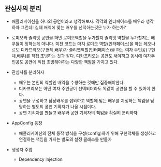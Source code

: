 ## 관심사의 분리
- 애플리케이션을 하나의 공연이라고 생각해보자. 각각의 인터페이스를 배우라 생각하자 그런데! 실제 배역에 맞는 배우를 선택하는것은
누가 하는가?
- 로미오와 줄리엣 공연을 하면 로미오역할을 누가할지 줄리엣 역할을 누가할지는 배우들이 정하는게 아니다. 이전 코드는 마치 로미오 역할(인터페이스)을
하는 레오나르도 디카프리오(구현체,배우)가 줄리엣역할(인터페이스)을 하는 여자 주인공(구현체,배우)를 직접 초빙하는 것과 같다.
디카프리오는 공연도 해야하고 동시에 여자주인공도 공연에 직접 초빙해야하는 다양한 책임을 가지고 있다.

- 관심사를 분리하자
    - 배우는 본인의 역할인 배역을 수행하는 것에만 집중해야한다.
    - 디카프리오는 어떤 여자 주인공이 선택되더라도 똑같이 공연을 할 수 있어야 한다.
    - 공연을 구성하고 담당배우를 섭외하고 역할에 맞는 배우를 지정하는 책임을 담당하는 별도의 공연 기획자가 나올 시점이다.
    - 공연 기획자를 만들고 배우와 공현 기획자의 책임을 확실히 분리하자.

- AppConfig 등장
    - 애플리케이션의 전체 동작 방식을 구성(config)하기 위해 구현객체를 생성하고 연결하는 책임을 가지는 별도의 설정 클래스를 만들자

- 생성자 주입
    - Dependency Injection